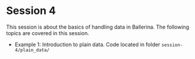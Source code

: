 # Session 4

This session is about the basics of handling data in Ballerina. The following topics are covered in this session.

- Example 1: Introduction to plain data.
  Code located in folder `session-4/plain_data/`

